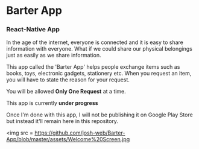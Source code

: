 # Barter App
### React-Native App

In the age of the internet, everyone is connected and it is easy to share information
with everyone. What if we could share our physical belongings just as easily as we
share information.

This app called the 'Barter App' helps people exchange items such as books, toys, electronic gadgets, stationery etc.
When you request an item, you will have to state the reason for your request.

You will be allowed **Only One Request** at a time.  

This app is currently **under progress**


Once I'm done with this app, I will not be publishing it on Google Play Store but instead it'll remain here in this repository.

<img src = https://github.com/josh-web/Barter-App/blob/master/assets/Welcome%20Screen.jpg



